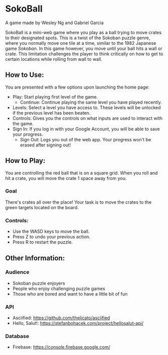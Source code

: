 # SokoBall

A game made by Wesley Ng and Gabriel Garcia

SokoBall is a mini-web game where you play as a ball trying to move crates to their designated spots. This is a twist of the Sokoban puzzle genre, where you normally move one tile at a time, similar to the 1982 Japanese game _Sokoban_. In this game however, you move until your ball hits a wall or crate. This limitation challenges the player to think critically on how to get to certain locations while rolling from wall to wall.

## How to Use:

You are presented with a few options upon launching the home page:

- Play: Start playing first level of the game.
  - Continue: Continue playing the same level you have played recently.
- Levels: Select a level you have access to. These levels will be unlocked if the previous level has been beaten.
- Controls: Gives you the controls on what inputs are used to interact with the game.
- Sign In: If you log in with your Google Account, you will be able to save your progress.
  - Sign Out: Logs you out of the web app. Your progress won't be erased after signing out!

## How to Play:

You are controlling the red ball that is on a square grid. When you roll and hit a crate, you will move the crate 1 space away from you.

### Goal

There's crates all over the place! Your task is to move the crates to the green targets located on the board.

### Controls:

- Use the WASD keys to move the ball.
- Press Z to undo your previous action.
- Press R to restart the puzzle.

## Other Information:

### Audience

- Sokoban puzzle enjoyers
- People who enjoy challenging puzzle games
- Those who are bored and want to have a little bit of fun

### API

- Asciified: https://github.com/thelicato/asciified
- Hello, Salut!: https://stefanbohacek.com/project/hellosalut-api/

### Database

- Firebase: https://console.firebase.google.com/
